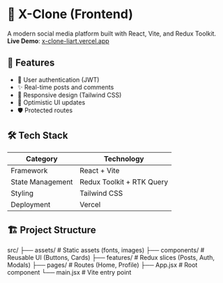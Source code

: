 # 🌟 X-Clone (Frontend)

A modern social media platform built with React, Vite, and Redux Toolkit.  
**Live Demo**: [x-clone-liart.vercel.app](https://x-clone-liart.vercel.app)

## 🚀 Features
- 🔐 User authentication (JWT)
- ✨ Real-time posts and comments
- 📱 Responsive design (Tailwind CSS)
- 🔄 Optimistic UI updates
- 🛡️ Protected routes

## 🛠️ Tech Stack
| Category        | Technology             |
|-----------------|------------------------|
| Framework       | React + Vite           |
| State Management| Redux Toolkit + RTK Query |
| Styling         | Tailwind CSS           |
| Deployment      | Vercel                 |

## 🏗️ Project Structure

src/ ├── assets/ # Static assets (fonts, images) ├── components/ # Reusable UI (Buttons, Cards) ├── features/ # Redux slices (Posts, Auth, Modals) ├── pages/ # Routes (Home, Profile) ├── App.jsx # Root component └── main.jsx # Vite entry point